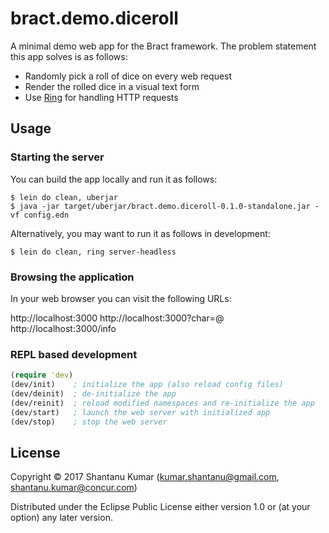# bract.demo.diceroll

A minimal demo web app for the Bract framework. The problem statement this app solves is as follows:

- Randomly pick a roll of dice on every web request
- Render the rolled dice in a visual text form
- Use [Ring](https://github.com/ring-clojure) for handling HTTP requests


## Usage

### Starting the server

You can build the app locally and run it as follows:

```shell
$ lein do clean, uberjar
$ java -jar target/uberjar/bract.demo.diceroll-0.1.0-standalone.jar -vf config.edn
```

Alternatively, you may want to run it as follows in development:

```shell
$ lein do clean, ring server-headless
```


### Browsing the application

In your web browser you can visit the following URLs:

http://localhost:3000
http://localhost:3000?char=@
http://localhost:3000/info


### REPL based development

```clojure
(require 'dev)
(dev/init)    ; initialize the app (also reload config files)
(dev/deinit)  ; de-initialize the app
(dev/reinit)  ; reload modified namespaces and re-initialize the app
(dev/start)   ; launch the web server with initialized app
(dev/stop)    ; stop the web server
```


## License

Copyright © 2017 Shantanu Kumar (kumar.shantanu@gmail.com, shantanu.kumar@concur.com)

Distributed under the Eclipse Public License either version 1.0 or (at
your option) any later version.
